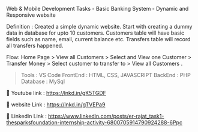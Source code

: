 Web & Mobile Development Tasks - Basic Banking System - Dynamic and Responsive website

Definition : Created a simple dynamic website. Start with creating a dummy data in database for upto 10 customers. Customers table will have basic fields such as name, email, current balance etc. Transfers table will record all transfers happened.

Flow: Home Page > View all Customers > Select and View one Customer > Transfer Money > Select customer to transfer to > View all Customers .

> Tools : VS Code
> FrontEnd : HTML, CSS, JAVASCRIPT
> BackEnd : PHP
> Database : MySql

🔗 Youtube link : 
https://lnkd.in/gK5TGDF

🔗 website Link :
https://lnkd.in/gTVEPa9

🔗 Linkedin Link :
https://www.linkedin.com/posts/er-rajat_task1-thesparksfoundation-internship-activity-6800705914790924288-6Ppc
